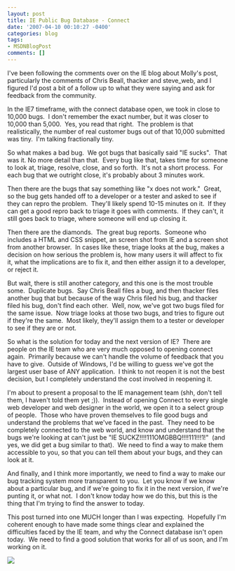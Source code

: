 ```yaml
---
layout: post
title: IE Public Bug Database - Connect
date: '2007-04-10 00:10:27 -0400'
categories: blog
tags:
- MSDNBlogPost
comments: []
---
```


I've been following the comments over on the IE blog about Molly's post, particularly the comments of Chris Beall, thacker and steve_web, and I figured I'd post a bit of a follow up to what they were saying and ask for feedback from the community.

In the IE7 timeframe, with the connect database open, we took in close to 10,000 bugs.  I don't remember the exact number, but it was closer to 10,000 than 5,000.  Yes, you read that right.  The problem is that realistically, the number of real customer bugs out of that 10,000 submitted was tiny.  I'm talking fractionally tiny.

So what makes a bad bug.  We got bugs that basically said "IE sucks".  That was it. No more detail than that.  Every bug like that, takes time for someone to look at, triage, resolve, close, and so forth.  It's not a short process.  For each bug that we outright close, it's probably about 3 minutes work.

Then there are the bugs that say something like "x does not work."  Great, so the bug gets handed off to a developer or a tester and asked to see if they can repro the problem.  They'll likely spend 10-15 minutes on it.  If they can get a good repro back to triage it goes with comments.  If they can't, it still goes back to triage, where someone will end up closing it.

Then there are the diamonds.  The great bug reports.  Someone who includes a HTML and CSS snippet, an screen shot from IE and a screen shot from another browser.  In cases like these, triage looks at the bug, makes a decision on how serious the problem is, how many users it will affect to fix it, what the implications are to fix it, and then either assign it to a developer, or reject it.

But wait, there is still another category, and this one is the most trouble some.  Duplicate bugs.  Say Chris Beall files a bug, and then thacker files another bug that but because of the way Chris filed his bug, and thacker filed his bug, don't find each other.  Well, now, we've got two bugs filed for the same issue.  Now triage looks at those two bugs, and tries to figure out if they're the same.  Most likely, they'll assign them to a tester or developer to see if they are or not.

So what is the solution for today and the next version of IE?  There are people on the IE team who are very much opposed to opening connect again.  Primarily because we can't handle the volume of feedback that you have to give.  Outside of Windows, I'd be willing to guess we've got the largest user base of ANY application.  I think to not reopen it is not the best decision, but I completely understand the cost involved in reopening it.

I'm about to present a proposal to the IE management team (shh, don't tell them, I haven't told them yet ;)).  Instead of opening Connect to every single web developer and web designer in the world, we open it to a select group of people.  Those who have proven themselves to file good bugs and understand the problems that we've faced in the past.  They need to be completely connected to the web world, and know and understand that the bugs we're looking at can't just be "IE SUCKZ!!!!111OMGBBQ!!!!111!!!1!"  (and yes, we did get a bug similar to that).  We need to find a way to make them accessible to you, so that you can tell them about your bugs, and they can look at it.

And finally, and I think more importantly, we need to find a way to make our bug tracking system more transparent to you.  Let you know if we know about a particular bug, and if we're going to fix it in the next version, if we're punting it, or what not.  I don't know today how we do this, but this is the thing that I'm trying to find the answer to today.

This post turned into one MUCH longer than I was expecting.  Hopefully I'm coherent enough to have made some things clear and explained the difficulties faced by the IE team, and why the Connect database isn't open today.  We need to find a good solution that works for all of us soon, and I'm working on it.

![](http://blogs.msdn.com/aggbug.aspx?PostID=2067660)